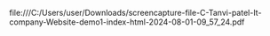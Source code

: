 file:///C:/Users/user/Downloads/screencapture-file-C-Tanvi-patel-It-company-Website-demo1-index-html-2024-08-01-09_57_24.pdf
